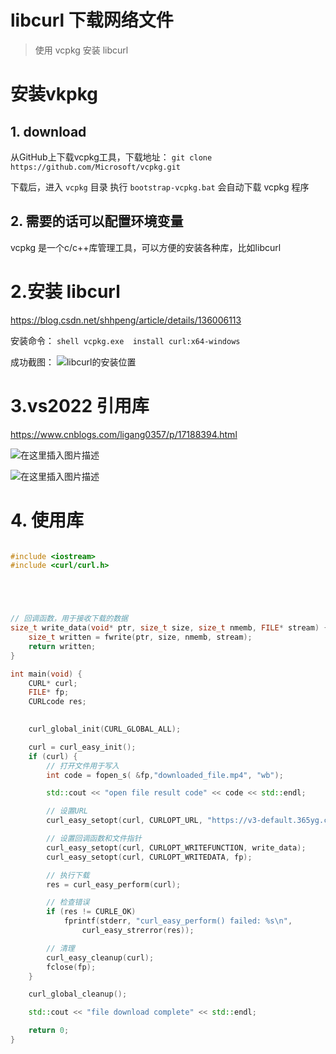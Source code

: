# libcurl 下载网络文件

> 使用 vcpkg 安装 libcurl

# 安装vkpkg
## 1. download
从GitHub上下载vcpkg工具，下载地址： `git clone https://github.com/Microsoft/vcpkg.git`

下载后，进入 `vcpkg` 目录
执行 `bootstrap-vcpkg.bat`
会自动下载 vcpkg 程序
## 2. 需要的话可以配置环境变量
vcpkg 是一个c/c++库管理工具，可以方便的安装各种库，比如libcurl
# 2.安装 libcurl
https://blog.csdn.net/shhpeng/article/details/136006113

安装命令：
```shell vcpkg.exe  install curl:x64-windows```

成功截图：
![libcurl的安装位置](https://i-blog.csdnimg.cn/direct/a2595c1c36ff44648758032870cbc985.png)

# 3.vs2022 引用库
https://www.cnblogs.com/ligang0357/p/17188394.html

![在这里插入图片描述](https://i-blog.csdnimg.cn/direct/505f472496414b29a56661ff10a43ca7.png)

![在这里插入图片描述](https://i-blog.csdnimg.cn/direct/5b62d31aa0b141bf9e24f334682f1b5a.png)


# 4. 使用库

```cpp

#include <iostream>  
#include <curl/curl.h>  





// 回调函数，用于接收下载的数据  
size_t write_data(void* ptr, size_t size, size_t nmemb, FILE* stream) {
    size_t written = fwrite(ptr, size, nmemb, stream);
    return written;
}

int main(void) {
    CURL* curl;
    FILE* fp;
    CURLcode res;
  

    curl_global_init(CURL_GLOBAL_ALL);

    curl = curl_easy_init();
    if (curl) {
        // 打开文件用于写入  
        int code = fopen_s( &fp,"downloaded_file.mp4", "wb");

        std::cout << "open file result code" << code << std::endl;

        // 设置URL  
        curl_easy_setopt(curl, CURLOPT_URL, "https://v3-default.365yg.com/d4f33a9ffe99ddd16160a1f9db76e3d1/66c59602/video/tos/cn/tos-cn-ve-4/owJAVf64fgCRDqoERI1EAiBDJAdFIuW7mRdcjJ/?a=0&ch=0&cr=0&dr=0&er=0&lr=unwatermarked&net=5&cd=0%7C0%7C0%7C0&cv=1&br=3804&bt=3804&cs=0&ds=4&eid=21760&ft=E3rg311Wv_SQ94iZxG0Id.xclfP8lciC~H3VWHrKsE&mime_type=video_mp4&qs=0&rc=PGg1ODVpNmY1Z2g0NzwzZkBpamtrOnQ5cnJ0czMzNDczM0AwNC41YjQyXjUxNGAuLjIyYSNecmBrMmRrYm9gLS1kLTBzcw%3D%3D&btag=c0000e00028000&dy_q=1724221201&feature_id=df0cd2e352f757347f92c05051e140af&l=20240821142001FC23A856EC1AD1009D39");

        // 设置回调函数和文件指针  
        curl_easy_setopt(curl, CURLOPT_WRITEFUNCTION, write_data);
        curl_easy_setopt(curl, CURLOPT_WRITEDATA, fp);

        // 执行下载  
        res = curl_easy_perform(curl);

        // 检查错误  
        if (res != CURLE_OK)
            fprintf(stderr, "curl_easy_perform() failed: %s\n",
                curl_easy_strerror(res));

        // 清理  
        curl_easy_cleanup(curl);
        fclose(fp);
    }

    curl_global_cleanup();

    std::cout << "file download complete" << std::endl;

    return 0;
}
```